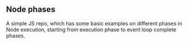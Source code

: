 ## Node phases

A simple JS repo, which has some basic examples on different
phases in Node execution, starting from execution phase to
event loop complete phases.


